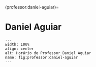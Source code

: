 (professor:daniel-aguiar)=

# Daniel Aguiar

```{figure} ../_static/img/professor/daniel-aguiar.png
---
width: 100%
align: center
alt: Horário de Professor Daniel Aguiar
name: fig:professor:daniel-aguiar
---
```

